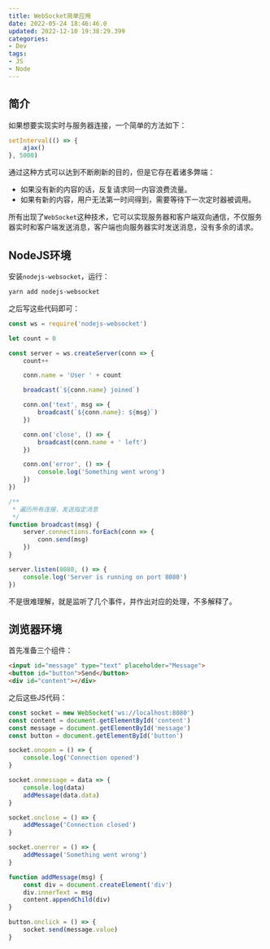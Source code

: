 ```yaml
---
title: WebSocket简单应用
date: 2022-05-24 18:46:46.0
updated: 2022-12-10 19:38:29.399
categories: 
- Dev
tags: 
- JS
- Node
---
```


## 简介

如果想要实现实时与服务器连接，一个简单的方法如下：
```js
setInterval(() => {
    ajax()
}, 5000)
```
通过这种方式可以达到不断刷新的目的，但是它存在着诸多弊端：

+ 如果没有新的内容的话，反复请求同一内容浪费流量。
+ 如果有新的内容，用户无法第一时间得到，需要等待下一次定时器被调用。

所有出现了`WebSocket`这种技术，它可以实现服务器和客户端双向通信，不仅服务器实时和客户端发送消息，客户端也向服务器实时发送消息，没有多余的请求。

## NodeJS环境

安装`nodejs-websocket`，运行：

```bash
yarn add nodejs-websocket
```

之后写这些代码即可：

```js
const ws = require('nodejs-websocket')

let count = 0

const server = ws.createServer(conn => {
    count++

    conn.name = 'User ' + count

    broadcast(`${conn.name} joined`)

    conn.on('text', msg => {
        broadcast(`${conn.name}: ${msg}`)
    })

    conn.on('close', () => {
        broadcast(conn.name + ' left')
    })

    conn.on('error', () => {
        console.log('Something went wrong')
    })
})

/**
 * 遍历所有连接，发送指定消息
 */
function broadcast(msg) {
    server.connections.forEach(conn => {
        conn.send(msg)
    })
}

server.listen(8080, () => {
    console.log('Server is running on port 8080')
})
```

不是很难理解，就是监听了几个事件，并作出对应的处理，不多解释了。

## 浏览器环境

首先准备三个组件：

```html
<input id="message" type="text" placeholder="Message">
<button id="button">Send</button>
<div id="content"></div>
```

之后这些JS代码：

```js
const socket = new WebSocket('ws://localhost:8080')
const content = document.getElementById('content')
const message = document.getElementById('message')
const button = document.getElementById('button')

socket.onopen = () => {
    console.log('Connection opened')
}

socket.onmessage = data => {
    console.log(data)
    addMessage(data.data)
}

socket.onclose = () => {
    addMessage('Connection closed')
}

socket.onerror = () => {
    addMessage('Something went wrong')
}

function addMessage(msg) {
    const div = document.createElement('div')
    div.innerText = msg
    content.appendChild(div)
}

button.onclick = () => {
    socket.send(message.value)
}
```
